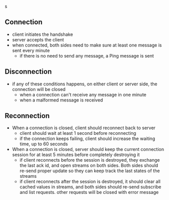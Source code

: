 s
## Connection
* client initiates the handshake
* server accepts the client
* when connected, both sides need to make sure at least one message is sent every minute
  * if there is no need to send any message, a Ping message is sent


## Disconnection
* if any of these conditions happens, on either client or server side, the connection will be closed
  * when a connection can't receive any message in one minute
  * when a malformed message is received

## Reconnection
* When a connection is closed, client should reconnect back to server
  * client should wait at least 1 second before reconnecting
  * if the connection keeps failing, client should increase the waiting time, up to 60 seconds
* When a connection is closed, server should keep the current connection session for at least 5 minutes before completely destroying it
  * if client reconnects before the session is destroyed, they exchange the last ack id, and open streams on both sides. Both sides should re-send proper update so they can keep track the last states of the streams
  * if client reconnects after the session is destroyed, it should clear all cached values in streams, and both sides should re-send subscribe and list requests. other requests will be closed with error message
